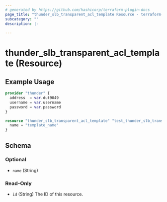 ```yaml
---
# generated by https://github.com/hashicorp/terraform-plugin-docs
page_title: "thunder_slb_transparent_acl_template Resource - terraform-provider-thunder"
subcategory: ""
description: |-
  
---
```


# thunder_slb_transparent_acl_template (Resource)



## Example Usage

```terraform
provider "thunder" {
  address  = var.dut9049
  username = var.username
  password = var.password
}

resource "thunder_slb_transparent_acl_template" "test_thunder_slb_transparent_acl_template" {
  name = "template_name"
}
```

<!-- schema generated by tfplugindocs -->
## Schema

### Optional

- `name` (String)

### Read-Only

- `id` (String) The ID of this resource.


